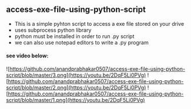 ## access-exe-file-using-python-script
* This is a simple pyhton script to access a exe file stored on your drive
* uses subprocess python library
* python must be installed in order to run .py script
* we can also use notepad editors to write a .py program

#### see video below:
![https://github.com/anandprabhakar0507/access-exe-file-using-python-script/blob/master/3.png](https://youtu.be/2DqF5Li0PVg)
![https://github.com/anandprabhakar0507/access-exe-file-using-python-script/blob/master/2.png](https://youtu.be/2DqF5Li0PVg)
![https://github.com/anandprabhakar0507/access-exe-file-using-python-script/blob/master/1.png](https://youtu.be/2DqF5Li0PVg)


